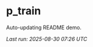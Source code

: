 # p_train

Auto-updating README demo.

<!--START_SECTION:status-->
_Last run: 2025-08-30 07:26 UTC_
<!--END_SECTION:status-->















































































































































































































